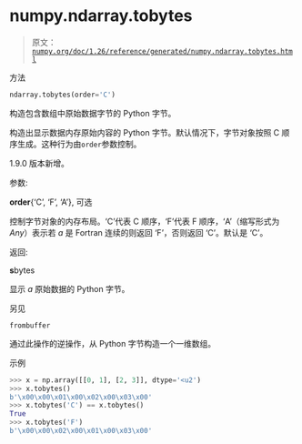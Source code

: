 # numpy.ndarray.tobytes

> 原文：[`numpy.org/doc/1.26/reference/generated/numpy.ndarray.tobytes.html`](https://numpy.org/doc/1.26/reference/generated/numpy.ndarray.tobytes.html)

方法

```py
ndarray.tobytes(order='C')
```

构造包含数组中原始数据字节的 Python 字节。

构造出显示数据内存原始内容的 Python 字节。默认情况下，字节对象按照 C 顺序生成。这种行为由`order`参数控制。

1.9.0 版本新增。

参数:

**order**{‘C’, ‘F’, ‘A’}, 可选

控制字节对象的内存布局。‘C’代表 C 顺序，‘F’代表 F 顺序，‘A’（缩写形式为 *Any*）表示若 *a* 是 Fortran 连续的则返回 ‘F’，否则返回 ‘C’。默认是 ‘C’。

返回:

**s**bytes

显示 *a* 原始数据的 Python 字节。

另见

`frombuffer`

通过此操作的逆操作，从 Python 字节构造一个一维数组。

示例

```py
>>> x = np.array([[0, 1], [2, 3]], dtype='<u2')
>>> x.tobytes()
b'\x00\x00\x01\x00\x02\x00\x03\x00'
>>> x.tobytes('C') == x.tobytes()
True
>>> x.tobytes('F')
b'\x00\x00\x02\x00\x01\x00\x03\x00' 
```
